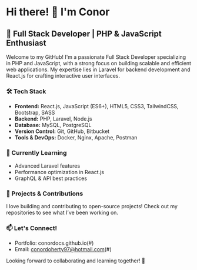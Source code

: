 # Hi there! 👋 I'm Conor

## 🚀 Full Stack Developer | PHP & JavaScript Enthusiast

Welcome to my GitHub! I'm a passionate Full Stack Developer specializing in PHP and JavaScript, with a strong focus on building scalable and efficient web applications. My expertise lies in Laravel for backend development and React.js for crafting interactive user interfaces.

### 🛠 Tech Stack
- **Frontend:** React.js, JavaScript (ES6+), HTML5, CSS3, TailwindCSS, Bootstrap, SASS
- **Backend:** PHP, Laravel, Node.js
- **Database:** MySQL, PostgreSQL
- **Version Control:** Git, GitHub, Bitbucket
- **Tools & DevOps:** Docker, Nginx, Apache, Postman

### 🌱 Currently Learning
- Advanced Laravel features
- Performance optimization in React.js
- GraphQL & API best practices

### 📌 Projects & Contributions
I love building and contributing to open-source projects! Check out my repositories to see what I’ve been working on.

### 📫 Let's Connect!
- Portfolio: conordocs.github.io(#)
- Email: conordoherty97@hotmail.com(#)

Looking forward to collaborating and learning together! 🚀
